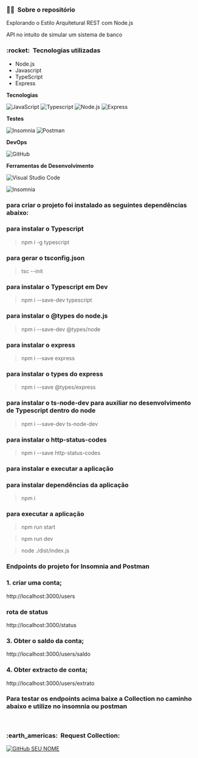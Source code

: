 <h3> 👨‍💼 &nbsp;Sobre o repositório </h3>

Explorando o Estilo Arquitetural REST com Node.js

API no intuito de simular um sistema de banco


<h3> :rocket: &nbsp;Tecnologias utilizadas </h3>

- Node.js
- Javascript
- TypeScript
- Express

**Tecnologias**

  ![JavaScript](https://img.shields.io/badge/-JavaScript-333333?style=flat&logo=javascript)
  ![Typescript](https://img.shields.io/badge/-Typescript-333333?style=flat&logo=Typescript)
  ![Node.js](https://img.shields.io/badge/-Node.js-333333?style=flat&logo=node.js) 
  ![Express](https://img.shields.io/badge/-Express-333333?style=flat&logo=express) 

**Testes**

  ![Insomnia](https://img.shields.io/badge/-Insomnia-333333?style=flat&logo=insomnia)
  ![Postman](https://img.shields.io/badge/-Postman-333333?style=flat&logo=postman)

**DevOps**

  ![GitHub](https://img.shields.io/badge/-GitHub-333333?style=flat&logo=github)

**Ferramentas de Desenvolvimento**

  ![Visual Studio Code](https://img.shields.io/badge/-Visual%20Studio%20Code-333333?style=flat&logo=visual-studio-code&logoColor=007ACC)
  
  ![Insomnia](https://img.shields.io/badge/-Insomnia-333333?style=flat&logo=insomnia)

<h3> para criar o projeto foi instalado as seguintes dependências abaixo: </h3>

### para instalar o Typescript
> npm i -g typescript
### para gerar o tsconfig.json
> tsc --init
### para instalar o Typescript em Dev
> npm i --save-dev typescript
### para instalar o @types do node.js
> npm i --save-dev @types/node
### para instalar o express
> npm i --save express
### para instalar o types do express
> npm i --save @types/express
### para instalar o ts-node-dev para auxiliar no desenvolvimento de Typescript dentro do node
> npm i --save-dev ts-node-dev
### para instalar o http-status-codes
> npm i --save http-status-codes


<h3> para instalar e executar a aplicação </h3>

### para instalar dependências da aplicação
> npm i 
### para executar a aplicação
> npm run start

> npm run dev

> node ./dist/index.js

<h3> Endpoints do projeto for Insomnia and Postman </h3>

### 1. criar uma conta;
http://localhost:3000/users
### rota de status
http://localhost:3000/status
### 3. Obter o saldo da conta;
http://localhost:3000/users/saldo
### 4. Obter extracto de conta;
http://localhost:3000/users/extrato

<h3> Para testar os endpoints acima baixe a Collection no caminho abaixo e utilize no insomnia ou postman </h3>

<br/>

<h3> :earth_americas: &nbsp;Request Collection: </h3> 

[![GitHub SEU NOME](https://img.shields.io/badge/-a%20collection%20fica%20nesse%20caminho-333333?style=flat&logo=git)](https://github.com/artstar10/interview/blob/master/interview/request-collection)










